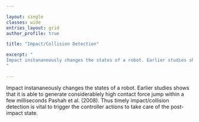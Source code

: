 ```yaml
---

layout: single 
classes: wide
entries_layout: grid
author_profile: true 

title: "Impact/Collision Detection"

excerpt: "
Impact instananeously changes the states of a robot. Earlier studies shows that it is able to generate considerablely high contact force jump within a few milliseconds Pashah et al. (2008). Thus timely impact/collision detection is vital to trigger the controller actions to take care of the post-impact state.
"

---
```


Impact instananeously changes the states of a robot. Earlier studies shows that it is able to generate considerablely high contact force jump within a few milliseconds Pashah et al. (2008). Thus timely impact/collision detection is vital to trigger the controller actions to take care of the post-impact state.
